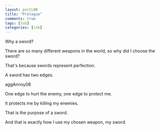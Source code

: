 ```yaml
---
layout: postLNB
title: "Prologue"
comments: true
tags: [lnb]
categories: [lnb]
---
```


<p class = "testing">Why a sword?</p>

There are so many different weapons in the world, so why did I choose the sword?

That's because swords represent perfection.

A sword has two edges.

aggAnnoy08

One edge to hurt the enemy, one edge to protect me.

It protects me by killing my enemies.

That is the purpose of a sword.

And that is exactly how I use my chosen weapon, my sword.
